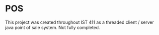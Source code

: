 # POS
This project was created throughout IST 411 as a threaded client / server java point of sale system. Not fully completed.
